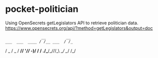 # pocket-politician

Using OpenSecrets getLegislators API to retrieve politician data.
https://www.opensecrets.org/api/?method=getLegislators&output=doc

                    __         __
    ___  ___  ____ / /__ ___  / /_
  / _  \/ _  \/ __// '_// -_)/ __/
 /  .__/\___/\__//_/\_\ \__/ \__/
/_/
